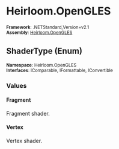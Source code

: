 # Heirloom.OpenGLES

<small>**Framework**: .NETStandard,Version=v2.1</small>  
<small>**Assembly**: [Heirloom.OpenGLES](../Heirloom.OpenGLES/Heirloom.OpenGLES.md)</small>  

## ShaderType (Enum)
<small>**Namespace**: Heirloom.OpenGLES</sub></small>  
<small>**Interfaces**: IComparable, IFormattable, IConvertible</small>  

### Values

#### Fragment
<member name="F:Heirloom.OpenGLES.ShaderType.Fragment">
  <summary>
            Fragment shader.
            </summary>
</member>

#### Vertex
<member name="F:Heirloom.OpenGLES.ShaderType.Vertex">
  <summary>
            Vertex shader.
            </summary>
</member>

